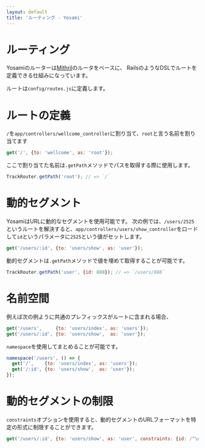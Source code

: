 ```yaml
---
layout: default
title: 'ルーティング - Yosami'
---
```


# ルーティング
Yosamiのルーターは[Mithril](http://mithril-ja.js.org)のルータをベースに、
RailsのようなDSLでルートを定義できる仕組みになっています。

ルートは`config/routes.js`に定義します。

# ルートの定義
`/`を`app/controllers/wellcome_controller`に割り当て、`root`と言う名前を割り当てます

```javascript
get('/', {to: 'wellcome', as: 'root'});
```

ここで割り当てた名前は`.getPath`メソッドでパスを取得する際に使用します。

```javascript
TrackRouter.getPath('root'); // => `/`
```

# 動的セグメント
YosamiはURLに動的なセグメントを使用可能です。
次の例では、`/users/2525`というルートを解決すると、`app/controllers/users/show_controller`をロードして`id`というパラメータに`2525`という値がセットします。

```javascript
get('/users/:id', {to: 'users/show', as: 'user'});
```

動的セグメントは`.getPath`メソッドで値を埋めて取得することが可能です。

```javascript
TrackRouter.getPath('user', {id: 888}); // => `/users/888`
```

# 名前空間
例えば次の例ように共通のプレフィックスがルートに含まれる場合、

```javascript
get('/users',     {to: 'users/index', as: 'users'});
get('/users/:id', {to: 'users/show',  as: 'user'});
```

`namespace`を使用してまとめることが可能です。

```javascript
namespace('/users', () => {
  get('/',    {to: 'users/index', as: 'users'});
  get('/:id', {to: 'users/show',  as: 'user'});
});
```

# 動的セグメントの制限
`constraints`オプションを使用すると、動的セグメントのURLフォーマットを特定の形式に制限することができます。

```javascript
get('/users/:id', {to: 'users/show', as: 'user', constraints: {id: /^\d+$/}});
```
